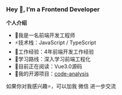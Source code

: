 ### Hey 👋, I’m a Frontend Developer

**个人介绍**

* 👨我是一名前端开发工程师
* ⚡技术栈：JavaScript / TypeScript
* 🍻工作经验：4年前端开发工作经验
* 🏃学习路线：深入学习前端工程化
* 📖目前正在阅读：Vue3.0源码
* 📝我的开源项目：[code-analysis](https://github.com/TaurusJi/code-anaylsis)

如果你对我感兴趣⭐️，可以加我 微信 进一步交流
